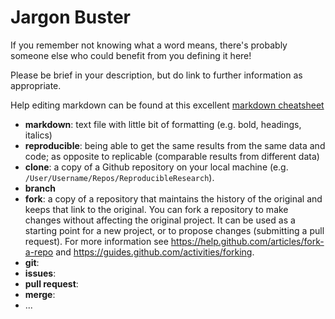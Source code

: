 # Jargon Buster

If you remember not knowing what a word means, there's probably someone else who could benefit from you defining it here!

Please be brief in your description, but do link to further information as appropriate.

Help editing markdown can be found at this excellent [markdown cheatsheet](https://github.com/adam-p/markdown-here/wiki/Markdown-Cheatsheet)

* **markdown**: text file with little bit of formatting (e.g. bold, headings, italics)
* **reproducible**: being able to get the same results from the same data and code; as opposite to replicable (comparable results from different data)
* **clone**: a copy of a Github repository on your local machine (e.g. `/User/Username/Repos/ReproducibleResearch`).  
* **branch**
* **fork**: a copy of a repository that maintains the history of the original and keeps that link to the original. You can fork a repository to make changes without affecting the original project. It can be used as a starting point for a new project, or to propose changes (submitting a pull request). For more information see https://help.github.com/articles/fork-a-repo and https://guides.github.com/activities/forking.
* **git**:
* **issues**:
* **pull request**:
* **merge**:
* ...
